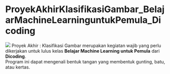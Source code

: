 # ProyekAkhirKlasifikasiGambar_BelajarMachineLearninguntukPemula_Dicoding
<img src="https://dicoding-web-img.sgp1.cdn.digitaloceanspaces.com/original/submission-rating-badge/rating-default-4.png"/>
Proyek Akhir : Klasifikasi Gambar merupakan kegiatan wajib yang perlu dikerjakan untuk lulus kelas <strong>Belajar Machine Learning untuk Pemula</strong> dari <strong>Dicoding</strong>.
<br>Program ini dapat mengenali bentuk tangan yang membentuk gunting, batu, atau kertas.
